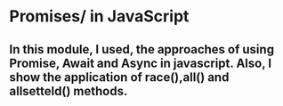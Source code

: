 # Promises/ in JavaScript

## In this module, I used, the approaches of using Promise, Await and Async in javascript. Also, I show the application of race(),all() and allsetteld() methods.


